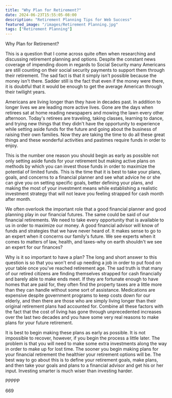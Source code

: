 ```yaml
---
title: "Why Plan for Retirement?"
date: 2024-06-23T15:55:05-08:00
description: "Retirement Planning Tips for Web Success"
featured_image: "/images/Retirement Planning.jpg"
tags: ["Retirement Planning"]
---
```


Why Plan for Retirement?

This is a question that I come across quite often when researching and discussing retirement planning and options. Despite the constant news coverage of impending doom in regards to Social Security many Americans are still counting on their social security payments to support them through their retirement. The sad fact is that it simply isn't possible because the money isn't there. Sadder still is the fact that even if the money were there, it is doubtful that it would be enough to get the average American through their twilight years.

Americans are living longer than they have in decades past. In addition to longer lives we are leading more active lives. Gone are the days when retirees sat at home reading newspapers and mowing the lawn every other afternoon. Today's retirees are traveling, taking classes, learning to dance, and trying new things that they didn't have the opportunity to experience while setting aside funds for the future and going about the business of raising their own families. Now they are taking the time to do all these great things and these wonderful activities and pastimes require funds in order to enjoy.

This is the number one reason you should begin as early as possible not only setting aside funds for your retirement but making active plans on methods by which you can invest those funds in order to maximize the potential of limited funds. This is the time that it is best to take your plans, goals, and concerns to a financial planner and see what advice he or she can give you on setting specific goals, better defining your plans, and making the most of your investment means while establishing a realistic investment strategy that will not leave you feeling strapped for cash month after month.

We often overlook the important role that a good financial planner and good planning play in our financial futures. The same could be said of our financial retirements. We need to take every opportunity that is available to us in order to maximize our money. A good financial advisor will know of funds and strategies that we have never heard of. It makes sense to go to an expert when it concerns our family's future. We see experts when it comes to matters of law, health, and taxes-why on earth shouldn't we see an expert for our finances?

Why is it so important to have a plan? The long and short answer to this question is so that you won't end up needing a job in order to put food on your table once you've reached retirement age. The sad truth is that many of our retired citizens are finding themselves strapped for cash financially and barely able to make ends meet. If they are fortunate enough to have homes that are paid for, they often find the property taxes are a little more than they can handle without some sort of assistance. Medications are expensive despite government programs to keep costs down for our elderly, and then there are those who are simply living longer than their original retirement plans had accounted for. Combine all these factors with the fact that the cost of living has gone through unprecedented increases over the last two decades and you have some very real reasons to make plans for your future retirement.

It is best to begin making these plans as early as possible. It is not impossible to recover, however, if you begin the process a little later. The problem is that you will need to make some extra investments along the way in order to make up for lost time. The sooner you begin making plans for your financial retirement the healthier your retirement options will be. The best way to go about this is to define your retirement goals, make plans, and then take your goals and plans to a financial advisor and get his or her input. Investing smarter is much wiser than investing harder. 

PPPPP

669  

